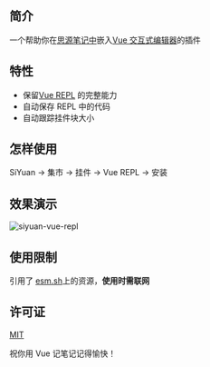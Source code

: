 ## 简介

一个帮助你在[思源笔记中](https://github.com/siyuan-note/siyuan)嵌入[Vue 交互式编辑器](https://github.com/vuejs/repl)的插件

## 特性
* 保留[Vue REPL](https://github.com/vuejs/repl) 的完整能力
* 自动保存 REPL 中的代码
* 自动跟踪挂件块大小

## 怎样使用

SiYuan -> 集市 -> 挂件 -> Vue REPL -> 安装

## 效果演示

![siyuan-vue-repl](https://user-images.githubusercontent.com/41723543/232690588-99ad1b14-6512-4e4f-ba08-8705fd24461f.gif)

## 使用限制

引用了 [esm.sh](https://esm.sh)上的资源，**使用时需联网**

## 许可证

[MIT](./LICENSE)

祝你用 Vue 记笔记记得愉快！